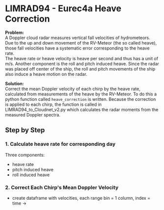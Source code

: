 # LIMRAD94 - Eurec4a Heave Correction

**Problem:**  
A Doppler cloud radar measures vertical fall velocities of hydrometeors. Due to the up and down movement of the 
RV-Meteor (the so called heave), those fall velocities have a systematic error corresponding to the heave rate.  
The heave rate or heave velocity is heave per second and thus has a unit of m/s. Another component is the roll and 
pitch induced heave. Since the radar was placed off center of the ship, the roll and pitch movements of the ship also 
induce a heave motion on the radar. 
 
**Solution:**  
Correct the mean Doppler velocity of each chirp by the heave rate, calculated from measurements of the heave by the 
RV-Meteor. To do this a python function called `heave_correction` is written. Because the correction is applied to each 
chirp, the function is called in LIMRAD94_to_Cloudnet_v2.py which calculates the radar moments from the measured Doppler 
spectra.  

## Step by Step

### 1. Calculate heave rate for corresponding day
Three components:
* heave rate
* pitch induced heave
* roll induced heave

### 2. Correct Each Chirp's Mean Doppler Velocity

* create dataframe with velocities, each range bin = 1 column, index = time -> 